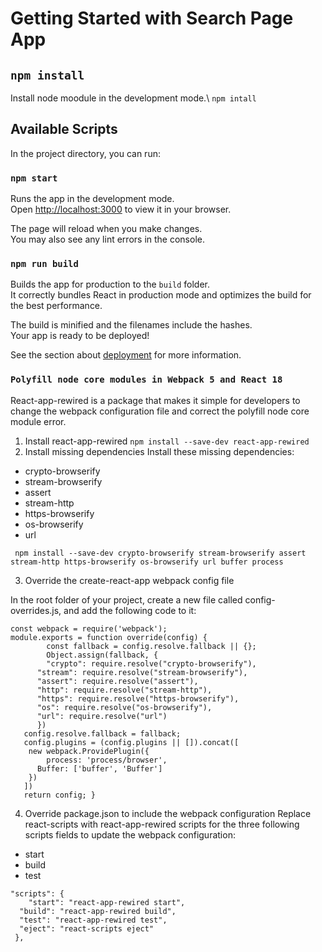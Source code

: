 # Getting Started with Search Page App

 ## `npm install`
 Install node moodule in the development mode.\ 
 `npm intall`
 ## Available Scripts

In the project directory, you can run:

### `npm start`

Runs the app in the development mode.\
Open [http://localhost:3000](http://localhost:3000) to view it in your browser.

The page will reload when you make changes.\
You may also see any lint errors in the console.


### `npm run build`

Builds the app for production to the `build` folder.\
It correctly bundles React in production mode and optimizes the build for the best performance.

The build is minified and the filenames include the hashes.\
Your app is ready to be deployed!

See the section about [deployment](https://facebook.github.io/create-react-app/docs/deployment) for more information.

### `Polyfill node core modules in Webpack 5 and React 18`
React-app-rewired is a package that makes it simple for developers to change the webpack configuration file and correct the polyfill node core module error.
1. Install react-app-rewired
`npm install --save-dev react-app-rewired`
2. Install missing dependencies
 Install these missing dependencies:

- crypto-browserify
- stream-browserify
- assert
- stream-http
- https-browserify
- os-browserify
- url

` 
npm install --save-dev crypto-browserify stream-browserify assert stream-http https-browserify os-browserify url buffer process
`

3. Override the create-react-app webpack config file

In the root folder of your project, create a new file called config-overrides.js, and add the following code to it:

```
const webpack = require('webpack'); 
module.exports = function override(config) { 
		const fallback = config.resolve.fallback || {}; 
		Object.assign(fallback, { 
    	"crypto": require.resolve("crypto-browserify"), 
      "stream": require.resolve("stream-browserify"), 
      "assert": require.resolve("assert"), 
      "http": require.resolve("stream-http"), 
      "https": require.resolve("https-browserify"), 
      "os": require.resolve("os-browserify"), 
      "url": require.resolve("url") 
      }) 
   config.resolve.fallback = fallback; 
   config.plugins = (config.plugins || []).concat([ 
   	new webpack.ProvidePlugin({ 
    	process: 'process/browser', 
      Buffer: ['buffer', 'Buffer'] 
    }) 
   ]) 
   return config; }
```
   

4. Override package.json to include the webpack configuration
Replace react-scripts with react-app-rewired scripts for the three following scripts fields to update the webpack configuration:
- start
- build
- test

```
"scripts": { 
	"start": "react-app-rewired start", 
  "build": "react-app-rewired build", 
  "test": "react-app-rewired test", 
  "eject": "react-scripts eject" 
 },
```